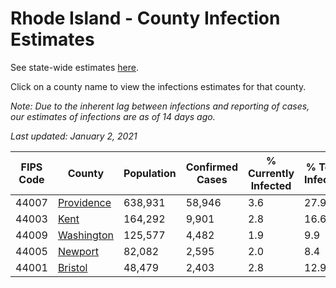 # Rhode Island - County Infection Estimates

See state-wide estimates [here](/infections/us-ri).

Click on a county name to view the infections estimates for that county.

*Note: Due to the inherent lag between infections and reporting of cases, our estimates of infections are as of 14 days ago.*

*Last updated: January 2, 2021*

|   FIPS Code |                   County |   Population |   Confirmed Cases |   % Currently Infected |   % Total Infected |
|-------------|--------------------------|--------------|-------------------|------------------------|--------------------|
|       44007 | [Providence](providence) |      638,931 |            58,946 |                    3.6 |               27.9 |
|       44003 |             [Kent](kent) |      164,292 |             9,901 |                    2.8 |               16.6 |
|       44009 | [Washington](washington) |      125,577 |             4,482 |                    1.9 |                9.9 |
|       44005 |       [Newport](newport) |       82,082 |             2,595 |                    2.0 |                8.4 |
|       44001 |       [Bristol](bristol) |       48,479 |             2,403 |                    2.8 |               12.9 |